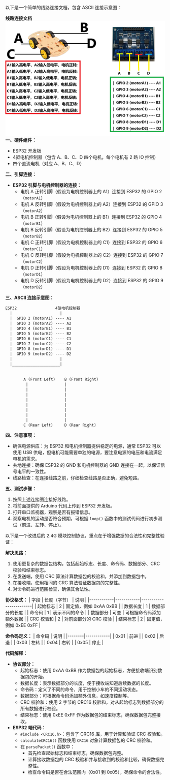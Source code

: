 <!--
 Copyright (C) 2024 wwhai

 This program is free software: you can redistribute it and/or modify
 it under the terms of the GNU Affero General Public License as
 published by the Free Software Foundation, either version 3 of the
 License, or (at your option) any later version.

 This program is distributed in the hope that it will be useful,
 but WITHOUT ANY WARRANTY; without even the implied warranty of
 MERCHANTABILITY or FITNESS FOR A PARTICULAR PURPOSE.  See the
 GNU Affero General Public License for more details.

 You should have received a copy of the GNU Affero General Public License
 along with this program.  If not, see <https://www.gnu.org/licenses/>.
-->

以下是一个简单的线路连接文档，包含 ASCII 连接示意图：

**线路连接文档**
![1735394840163](image/readme/1735394840163.png)
**一、硬件组件：**
- ESP32 开发板
- 4驱电机控制器（包含 A、B、C、D 四个电机，每个电机有 2 路 IO 控制）
- 四个直流电机（对应 A、B、C、D）

**二、引脚连接：**
- **ESP32 引脚与电机控制器的连接：**
  - 电机 A 正转引脚（假设为电机控制器上的 A1）连接到 ESP32 的 GPIO 2（`motorA1`）
  - 电机 A 反转引脚（假设为电机控制器上的 A2）连接到 ESP32 的 GPIO 3（`motorA2`）
  - 电机 B 正转引脚（假设为电机控制器上的 B1）连接到 ESP32 的 GPIO 4（`motorB1`）
  - 电机 B 反转引脚（假设为电机控制器上的 B2）连接到 ESP32 的 GPIO 5（`motorB2`）
  - 电机 C 正转引脚（假设为电机控制器上的 C1）连接到 ESP32 的 GPIO 6（`motorC1`）
  - 电机 C 反转引脚（假设为电机控制器上的 C2）连接到 ESP32 的 GPIO 7（`motorC2`）
  - 电机 D 正转引脚（假设为电机控制器上的 D1）连接到 ESP32 的 GPIO 8（`motorD1`）
  - 电机 D 反转引脚（假设为电机控制器上的 D2）连接到 ESP32 的 GPIO 9（`motorD2`）


**三、ASCII 连接示意图：**

```
ESP32                 4驱电机控制器
  |                     |
  |  GPIO 2 (motorA1) ---- A1
  |  GPIO 3 (motorA2) ---- A2
  |  GPIO 4 (motorB1) ---- B1
  |  GPIO 5 (motorB2) ---- B2
  |  GPIO 6 (motorC1) ---- C1
  |  GPIO 7 (motorC2) ---- C2
  |  GPIO 8 (motorD1) ---- D1
  |  GPIO 9 (motorD2) ---- D2
  |                     |
  |_____________________|


        A (Front Left)    B (Front Right)
         |                |
         |                |
         |                |
         |                |
         |                |
         |                |
         |                |
         |                |
        C (Rear Left)     D (Rear Right)
```

**四、注意事项：**
- 确保电源供应：为 ESP32 和电机控制器提供稳定的电源，通常 ESP32 可以使用 USB 供电，但电机可能需要单独的电源，要注意电源的电压和电流满足电机的需求。
- 共地连接：确保 ESP32 的 GND 和电机控制器的 GND 连接在一起，以保证信号电平的一致性。
- 线路检查：在连接线路之前，仔细检查线路是否正确，避免短路。

**五、测试步骤：**
1. 按照上述连接图连接好线路。
2. 将前面提供的 Arduino 代码上传到 ESP32 开发板。
3. 打开串口监视器，观察是否有报错信息。
4. 观察电机的运动是否符合预期，可根据 `loop()` 函数中的测试代码进行初步测试（前进、左转、停止）。

以下是一个改进后的 2.4G 模块控制协议，重点在于增强数据的合法性和完整性验证：

**解决思路：**
1. 使用更复杂的数据包结构，包括起始标志、长度、命令码、数据部分、CRC 校验和结束标志。
2. 在发送端，使用 CRC 算法计算数据包的校验和，并添加到数据包中。
3. 在接收端，使用相同的 CRC 算法验证数据包的完整性。
4. 对命令码进行范围检查，确保其合法性。


**协议格式：**
| 字段       | 长度（字节） | 说明                   |
|------------|------------|------------------------|
| 起始标志   | 2          | 固定值，例如 0xAA 0xBB    |
| 数据长度   | 1          | 数据部分的长度         |
| 命令码     | 1          | 表示不同的命令         |
| 数据部分   | 可变       | 可根据命令码添加额外数据 |
| CRC 校验和 | 2          | 对前面部分的 CRC 校验  |
| 结束标志   | 2          | 固定值，例如 0xEE 0xFF    |


**命令码定义：**
| 命令码 | 说明       |
|--------|------------|
| 0x01   | 前进       |
| 0x02   | 后退       |
| 0x03   | 左转       |
| 0x04   | 右转       |
| 0x05   | 停止       |

**代码解释：**
- **协议部分：**
    - 起始标志：使用 0xAA 0xBB 作为数据包的起始标志，方便接收端识别数据包的开始。
    - 数据长度：表示数据部分的长度，便于接收端知道后续数据的长度。
    - 命令码：定义了不同的命令，用于控制小车的不同运动状态。
    - 数据部分：可根据命令码添加额外信息，如速度控制等。
    - CRC 校验和：使用 2 字节的 CRC16 校验和，对从起始标志到数据部分的所有数据进行校验。
    - 结束标志：使用 0xEE 0xFF 作为数据包的结束标志，确保数据包完整接收。
- **ESP32 端代码：**
    - `#include <CRC16.h>`：包含了 CRC16 库，用于计算和验证 CRC 校验和。
    - `calculateCRC16()` 函数使用 `CRC16` 对象计算数据包的 CRC 校验和。
    - 在 `parsePacket()` 函数中：
        - 首先检查起始标志和结束标志，确保数据包完整。
        - 计算接收数据包的 CRC 校验和并与接收到的校验和比较，确保数据完整性。
        - 检查命令码是否在合法范围内（0x01 到 0x05），确保命令的合法性。

